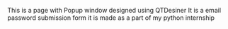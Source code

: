 This is a page with Popup window designed using QTDesiner
It is a email password submission form
it is made as a part of my python internship
